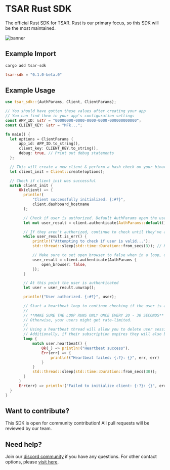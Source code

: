 # TSAR Rust SDK

The official Rust SDK for TSAR. Rust is our primary focus, so this SDK will be the most maintained.

![banner](/banner.png)

## Example Import

```sh
cargo add tsar-sdk
```

```toml Cargo.toml
tsar-sdk = "0.1.0-beta.0"
```

## Example Usage

```rs main.rs
use tsar_sdk::{AuthParams, Client, ClientParams};

// You should have gotten these values after creating your app
// You can find them in your app's configuration settings
const APP_ID: &str = "00000000-0000-0000-0000-000000000000";
const CLIENT_KEY: &str = "MFk...";

fn main() {
  let options = ClientParams {
      app_id: APP_ID.to_string(),
      client_key: CLIENT_KEY.to_string(),
      debug: true, // Print out debug statements
  };

  // This will create a new client & perform a hash check on your binary
  let client_init = Client::create(options);

  // Check if client init was successful
  match client_init {
      Ok(client) => {
        println!(
            "Client successfully initialized. {:#?}",
            client.dashboard_hostname
        );

        // Check if user is authorized. Default AuthParams open the user's browser when auth fails.
        let mut user_result = client.authenticate(AuthParams::default());

        // If they aren't authorized, continue to check until they've authenticated themselves in their browser.
        while user_result.is_err() {
            println!("Attempting to check if user is valid...");
            std::thread::sleep(std::time::Duration::from_secs(3)); // Keep a delay of at least 3 seconds to prevent rate-limiting.

            // Make sure to set open_browser to false when in a loop, or else the browser will keep opening nonstop.
            user_result = client.authenticate(AuthParams {
                open_browser: false,
            });
        }

        // At this point the user is authenticated
        let user = user_result.unwrap();

        println!("User authorized. {:#?}", user);

        // Start a heartbeat loop to continue checking if the user is authorized (we recommend running this in a background thread)
        //
        // **MAKE SURE THE LOOP RUNS ONLY ONCE EVERY 20 - 30 SECONDS**
        // Otherwise, your users might get rate-limited.
        //
        // Using a heartbeat thread will allow you to delete user sessions and have them be kicked off of your software live.
        // Additionally, if their subscription expires they will also be kicked during the heartbeat check.
        loop {
            match user.heartbeat() {
                Ok(_) => println!("Heartbeat success"),
                Err(err) => {
                    println!("Heartbeat failed: {:?}: {}", err, err)
                }
            }
            std::thread::sleep(std::time::Duration::from_secs(30));
        }
      }
      Err(err) => println!("Failed to initialize client: {:?}: {}", err, err),
  }
}
```

## Want to contribute?

This SDK is open for community contribution! All pull requests will be reviewed by our team.

## Need help?

Join our [discord community](https://tsar.cc/discord) if you have any questions. For other contact options, please [visit here](https://tsar.cc/about/social).
